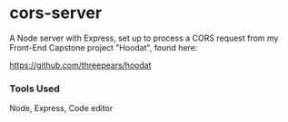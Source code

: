 # cors-server

A Node server with Express, set up to process a CORS request from my Front-End Capstone project "Hoodat", found here:

https://github.com/threepears/hoodat

### Tools Used

Node, Express, Code editor
